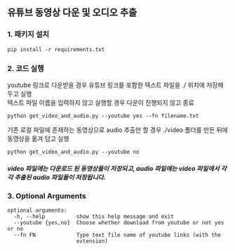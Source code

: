 유튜브 동영상 다운 및 오디오 추출
------
### 1. 패키지 설치
```
pip install -r requirements.txt 
```
### 2. 코드 실행

youtube 링크로 다운받을 경우 유튜브 링크를 포함한 텍스트 파일을 ./ 위치에 저장해두고 실행</br>
텍스트 파일 이름을 입력하지 않고 실행할 경우 다운이 진행되지 않고 종료
```
python get_video_and_audio.py --youtube yes --fn filename.txt
```

기존 로컬 파일에 존재하는 동영상으로 audio 추출만 할 경우 ./video 폴더를 만든 뒤에 동영상을 옮겨 담고 실행</br>
```
python get_video_and_audio.py --youtube no
```
##### video 파일에는 다운로드 된 동영상들이 저장되고, audio 파일에는 video 파일에서 각각 추출된 audio 파일들이 저장됩니다. 

### 3. Optional Arguments
```
optional arguments:
  -h, --help          show this help message and exit
  --youtube {yes,no}  Choose whether download from youtube or not yes or no
  --fn FN             Type text file name of youtube links (with the
                      extension)
```

